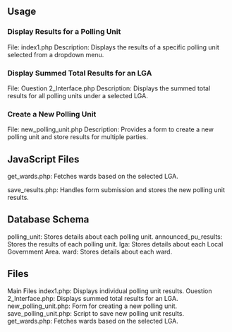 ## Usage
  ### Display Results for a Polling Unit
  File: index1.php
  Description: Displays the results of a specific polling unit selected from a dropdown menu.
  ### Display Summed Total Results for an LGA
  File: Ouestion 2_Interface.php
  Description: Displays the summed total results for all polling units under a selected LGA.
  ### Create a New Polling Unit
  File: new_polling_unit.php
  Description: Provides a form to create a new polling unit and store results for multiple parties.
  
## JavaScript Files
  get_wards.php: Fetches wards based on the selected LGA.
  
  save_results.php: Handles form submission and stores the new polling unit results.
  
## Database Schema
  polling_unit: Stores details about each polling unit.
  announced_pu_results: Stores the results of each polling unit.
  lga: Stores details about each Local Government Area.
  ward: Stores details about each ward.

## Files
  Main Files
  index1.php: Displays individual polling unit results.
  Ouestion 2_Interface.php: Displays summed total results for an LGA.
  new_polling_unit.php: Form for creating a new polling unit.
  save_polling_unit.php: Script to save new polling unit results.
  get_wards.php: Fetches wards based on the selected LGA.
